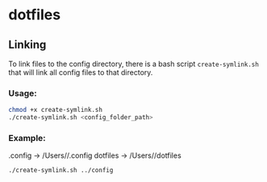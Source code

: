 # dotfiles

## Linking

To link files to the config directory, there is a bash script `create-symlink.sh` that will link all config files to that directory.

### Usage:

```bash
chmod +x create-symlink.sh
./create-symlink.sh <config_folder_path>
```

### Example:

.config -> /Users/<username>/.config
dotfiles -> /Users/<username>/dotfiles

```bash
./create-symlink.sh ../config
```
